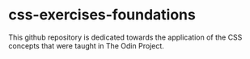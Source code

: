 # css-exercises-foundations
This github repository is dedicated towards the application of the CSS concepts that were taught in The Odin Project.